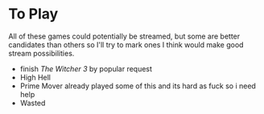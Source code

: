 <!-- TITLE: Games To Play -->
<!-- SUBTITLE: Some games that [cesque](cesque) should play and potentially stream -->

# To Play
All of these games could potentially be streamed, but some are better candidates than others so I'll try to mark ones I think would make good stream possibilities.

* finish *The Witcher 3*
  by popular request
* High Hell
* Prime Mover
  already played some of this and its hard as fuck so i need help
* Wasted